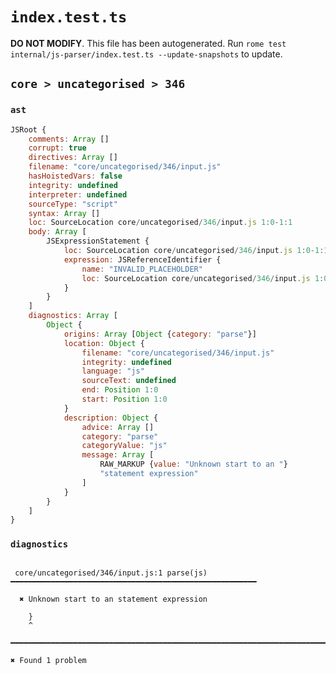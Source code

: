 # `index.test.ts`

**DO NOT MODIFY**. This file has been autogenerated. Run `rome test internal/js-parser/index.test.ts --update-snapshots` to update.

## `core > uncategorised > 346`

### `ast`

```javascript
JSRoot {
	comments: Array []
	corrupt: true
	directives: Array []
	filename: "core/uncategorised/346/input.js"
	hasHoistedVars: false
	integrity: undefined
	interpreter: undefined
	sourceType: "script"
	syntax: Array []
	loc: SourceLocation core/uncategorised/346/input.js 1:0-1:1
	body: Array [
		JSExpressionStatement {
			loc: SourceLocation core/uncategorised/346/input.js 1:0-1:1
			expression: JSReferenceIdentifier {
				name: "INVALID_PLACEHOLDER"
				loc: SourceLocation core/uncategorised/346/input.js 1:0-1:1
			}
		}
	]
	diagnostics: Array [
		Object {
			origins: Array [Object {category: "parse"}]
			location: Object {
				filename: "core/uncategorised/346/input.js"
				integrity: undefined
				language: "js"
				sourceText: undefined
				end: Position 1:0
				start: Position 1:0
			}
			description: Object {
				advice: Array []
				category: "parse"
				categoryValue: "js"
				message: Array [
					RAW_MARKUP {value: "Unknown start to an "}
					"statement expression"
				]
			}
		}
	]
}
```

### `diagnostics`

```

 core/uncategorised/346/input.js:1 parse(js) ━━━━━━━━━━━━━━━━━━━━━━━━━━━━━━━━━━━━━━━━━━━━━━━━━━━━━━━

  ✖ Unknown start to an statement expression

    }
    ^

━━━━━━━━━━━━━━━━━━━━━━━━━━━━━━━━━━━━━━━━━━━━━━━━━━━━━━━━━━━━━━━━━━━━━━━━━━━━━━━━━━━━━━━━━━━━━━━━━━━━

✖ Found 1 problem

```
